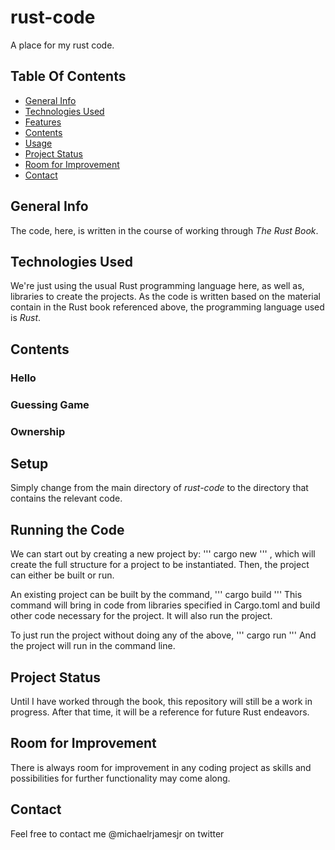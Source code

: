 # rust-code
A place for my rust code.

## Table Of Contents
* [General Info](#general-info)
* [Technologies Used](#technologies-used)
* [Features](#features)
* [Contents](#contents)
* [Usage](#usage)
* [Project Status](#project-status)
* [Room for Improvement](#room-for-improvement)
* [Contact](#contact)

## General Info
The code, here, is written in the course of working through *The Rust Book*.

## Technologies Used
We're just using the usual Rust programming language here, as well as, libraries to create the projects.
As the code is written based on the material contain in the Rust book referenced above, the programming language used is *Rust*.

## Contents
### Hello
### Guessing Game
### Ownership

## Setup
Simply change from the main directory of *rust-code* to the directory that contains the relevant code.

## Running the Code
We can start out by creating a new project by:
'''
cargo new <project-name>
'''
, which will create the full structure for a project to be instantiated. Then, the project can either be built or run.

An existing project can be built by the command,
'''
cargo build
'''
This command will bring in code from libraries specified in Cargo.toml and build other code necessary for the project. It will also run the project.

To just run the project without doing any of the above, '''
cargo run
'''
And the project will run in the command line.

## Project Status
Until I have worked through the book, this repository will still be a work in progress. After that time, it will be a reference for future Rust endeavors.

## Room for Improvement
There is always room for improvement in any coding project as skills and possibilities for further functionality may come along.

## Contact
Feel free to contact me @michaelrjamesjr on twitter

